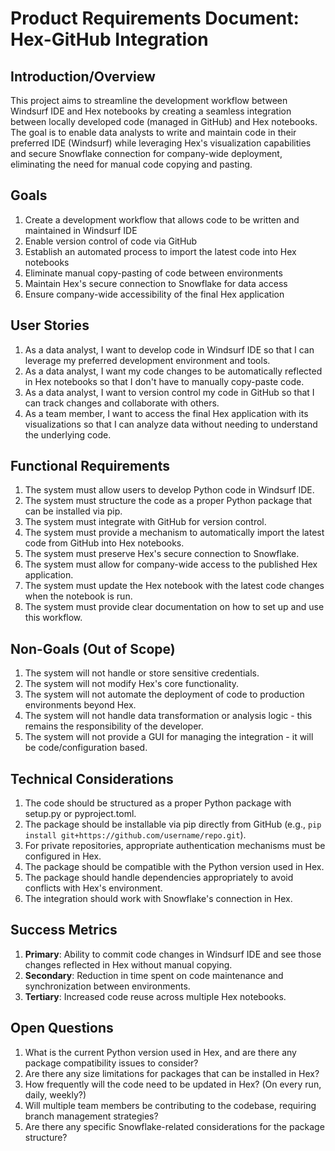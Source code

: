 # Product Requirements Document: Hex-GitHub Integration

## Introduction/Overview

This project aims to streamline the development workflow between Windsurf IDE and Hex notebooks by creating a seamless integration between locally developed code (managed in GitHub) and Hex notebooks. The goal is to enable data analysts to write and maintain code in their preferred IDE (Windsurf) while leveraging Hex's visualization capabilities and secure Snowflake connection for company-wide deployment, eliminating the need for manual code copying and pasting.

## Goals

1. Create a development workflow that allows code to be written and maintained in Windsurf IDE
2. Enable version control of code via GitHub
3. Establish an automated process to import the latest code into Hex notebooks
4. Eliminate manual copy-pasting of code between environments
5. Maintain Hex's secure connection to Snowflake for data access
6. Ensure company-wide accessibility of the final Hex application

## User Stories

1. As a data analyst, I want to develop code in Windsurf IDE so that I can leverage my preferred development environment and tools.
2. As a data analyst, I want my code changes to be automatically reflected in Hex notebooks so that I don't have to manually copy-paste code.
3. As a data analyst, I want to version control my code in GitHub so that I can track changes and collaborate with others.
4. As a team member, I want to access the final Hex application with its visualizations so that I can analyze data without needing to understand the underlying code.

## Functional Requirements

1. The system must allow users to develop Python code in Windsurf IDE.
2. The system must structure the code as a proper Python package that can be installed via pip.
3. The system must integrate with GitHub for version control.
4. The system must provide a mechanism to automatically import the latest code from GitHub into Hex notebooks.
5. The system must preserve Hex's secure connection to Snowflake.
6. The system must allow for company-wide access to the published Hex application.
7. The system must update the Hex notebook with the latest code changes when the notebook is run.
8. The system must provide clear documentation on how to set up and use this workflow.

## Non-Goals (Out of Scope)

1. The system will not handle or store sensitive credentials.
2. The system will not modify Hex's core functionality.
3. The system will not automate the deployment of code to production environments beyond Hex.
4. The system will not handle data transformation or analysis logic - this remains the responsibility of the developer.
5. The system will not provide a GUI for managing the integration - it will be code/configuration based.

## Technical Considerations

1. The code should be structured as a proper Python package with setup.py or pyproject.toml.
2. The package should be installable via pip directly from GitHub (e.g., `pip install git+https://github.com/username/repo.git`).
3. For private repositories, appropriate authentication mechanisms must be configured in Hex.
4. The package should be compatible with the Python version used in Hex.
5. The package should handle dependencies appropriately to avoid conflicts with Hex's environment.
6. The integration should work with Snowflake's connection in Hex.

## Success Metrics

1. **Primary**: Ability to commit code changes in Windsurf IDE and see those changes reflected in Hex without manual copying.
2. **Secondary**: Reduction in time spent on code maintenance and synchronization between environments.
3. **Tertiary**: Increased code reuse across multiple Hex notebooks.

## Open Questions

1. What is the current Python version used in Hex, and are there any package compatibility issues to consider?
2. Are there any size limitations for packages that can be installed in Hex?
3. How frequently will the code need to be updated in Hex? (On every run, daily, weekly?)
4. Will multiple team members be contributing to the codebase, requiring branch management strategies?
5. Are there any specific Snowflake-related considerations for the package structure?
